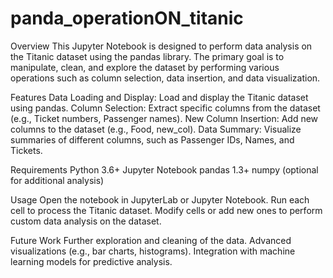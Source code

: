  # panda_operationON_titanic 

  

Overview 
This Jupyter Notebook is designed to perform data analysis on the Titanic dataset using the pandas library. The primary goal is to manipulate, clean, and explore the dataset by performing various operations such as column selection, data insertion, and data visualization. 

  

Features 
Data Loading and Display: Load and display the Titanic dataset using pandas. 
Column Selection: Extract specific columns from the dataset (e.g., Ticket numbers, Passenger names). 
New Column Insertion: Add new columns to the dataset (e.g., Food, new_col). 
Data Summary: Visualize summaries of different columns, such as Passenger IDs, Names, and Tickets. 

  

Requirements 
Python 3.6+ 
Jupyter Notebook 
pandas 1.3+ 
numpy (optional for additional analysis) 

  

Usage 
Open the notebook in JupyterLab or Jupyter Notebook. 
Run each cell to process the Titanic dataset. 
Modify cells or add new ones to perform custom data analysis on the dataset. 

  

Future Work 
Further exploration and cleaning of the data. 
Advanced visualizations (e.g., bar charts, histograms). 
Integration with machine learning models for predictive analysis. 
